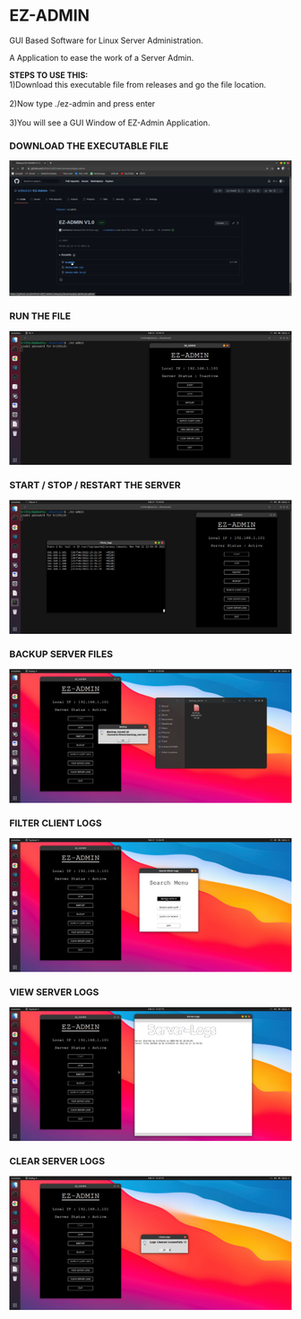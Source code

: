 
# EZ-ADMIN

GUI Based Software for Linux Server Administration.

A Application to ease the work of a Server Admin.

<b>STEPS TO USE THIS:</b><br>
        1)Download this executable file from releases and go the file location.<br><br>
        2)Now type ./ez-admin and press enter <br><br>
        3)You will see a GUI Window of EZ-Admin Application.</p>

<h3>DOWNLOAD THE EXECUTABLE FILE</h3>
<img src =/img/1.png>
<br>

<h3>RUN THE FILE</h3>
<img src =/img/3.png>
<br>

<h3>START / STOP / RESTART THE SERVER</h3>
<img src =/img/4.png>
<br>


<h3>BACKUP SERVER FILES</h3>
<img src =/img/5.png>
<br>



<h3>FILTER CLIENT LOGS</h3>
<img src =/img/6.png>
<br>

<h3>VIEW SERVER LOGS</h3>
<img src =/img/7.png>
<br>

<h3>CLEAR SERVER LOGS</h3>
<img src =/img/8.png>
<br>

